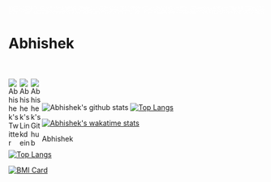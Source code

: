 ![Hello](Hello.gif)

# Abhishek


<br>
 <br>
 <a href="https://twitter.com/_Abhishek_k10">
  <img align="left" alt="Abhishek's Twitter" width="22px" src="https://cdn.jsdelivr.net/npm/simple-icons@v3/icons/twitter.svg" />
</a>
<a href="https://www.linkedin.com/in/abhishek-k-371076b8/">
  <img align="left" alt="Abhishek's Linkdein" width="22px" src="https://cdn.jsdelivr.net/npm/simple-icons@v3/icons/linkedin.svg" />
</a>
<a href="https://github.com/DOOMSTERR">
  <img align="left" alt="Abhishek's Github" width="22px" src="https://cdn.jsdelivr.net/npm/simple-icons@v3/icons/github.svg" />
</a>
<br>
<br>

![Abhishek's github stats](https://github-readme-stats.vercel.app/api?username=DOOMSTERR&count_private=true&show_icons=true&theme=shades-of-purple&show_icons=true)   [![Top Langs](https://github-readme-stats.vercel.app/api/top-langs/?username=DOOMSTERR&langs_count=12&layout=compact&theme=shades-of-purple&show_icons=true)](https://github.com/DOOMSTERR/github-readme-stats)

[![Abhishek's wakatime stats](https://github-readme-stats.vercel.app/api/wakatime?username=DOOMSTERR)](https://github.com/DOOMSTERR/github-readme-stats)

Abhishek

[![Top Langs](https://github-readme-stats.vercel.app/api/top-langs/?username=DOOMSTERR&langs_count=12&theme=shades-of-purple&show_icons=true)](https://github.com/DOOMSTERR/github-readme-stats)





<!-- head -->
<script src="https://github.com/DOOMSTERR/BMI-Calculator"></script>


<!-- inside body, where you want to create the card -->
<div class="BMI-Calculator" data-repo="DOOMSTERR/BMI-Calculator"></div>










[![BMI Card](https://BMI-Calculator-stats.vercel.app/api/pin/?username=DOOMSTERR&repo=BMI-Calculator-stats)](https://github.com/DOOMSTERR/BMI-Calculator-stats)
